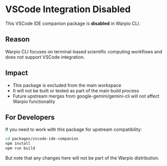 # VSCode Integration Disabled

This VSCode IDE companion package is **disabled** in Warpio CLI.

## Reason

Warpio CLI focuses on terminal-based scientific computing workflows and does not support VSCode integration.

## Impact

- This package is excluded from the main workspace
- It will not be built or tested as part of the main build process  
- Future upstream merges from google-gemini/gemini-cli will not affect Warpio functionality

## For Developers

If you need to work with this package for upstream compatibility:

```bash
cd packages/vscode-ide-companion
npm install
npm run build
```

But note that any changes here will not be part of the Warpio distribution.